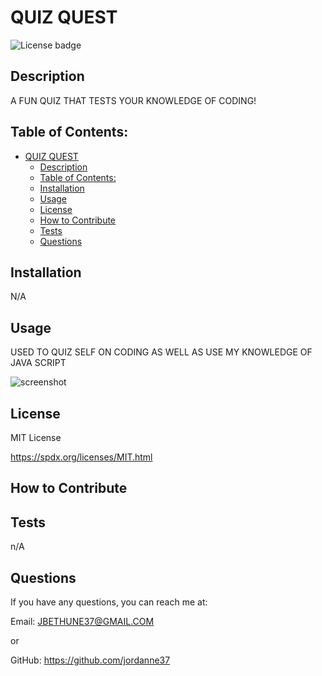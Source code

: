 # QUIZ QUEST
  ![License badge](https://img.shields.io/badge/License-MIT_License-blue.svg)

## Description
A FUN QUIZ THAT TESTS YOUR KNOWLEDGE OF CODING!
## Table of Contents:
- [QUIZ QUEST](#quiz-quest)
  - [Description](#description)
  - [Table of Contents:](#table-of-contents)
  - [Installation](#installation)
  - [Usage](#usage)
  - [License](#license)
  - [How to Contribute](#how-to-contribute)
  - [Tests](#tests)
  - [Questions](#questions)

## Installation
N/A

## Usage
USED TO QUIZ SELF ON CODING AS WELL AS USE MY KNOWLEDGE OF JAVA SCRIPT

![screenshot]()

## License
MIT License

https://spdx.org/licenses/MIT.html

## How to Contribute


## Tests
n/A

## Questions
If you have any questions, you can reach me at:

Email: JBETHUNE37@GMAIL.COM

or

GitHub: https://github.com/jordanne37

